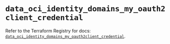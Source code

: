 # `data_oci_identity_domains_my_oauth2client_credential`

Refer to the Terraform Registry for docs: [`data_oci_identity_domains_my_oauth2client_credential`](https://registry.terraform.io/providers/oracle/oci/6.18.0/docs/data-sources/identity_domains_my_oauth2client_credential).
